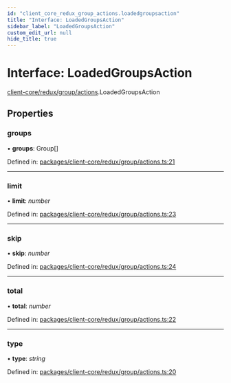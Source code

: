 ```yaml
---
id: "client_core_redux_group_actions.loadedgroupsaction"
title: "Interface: LoadedGroupsAction"
sidebar_label: "LoadedGroupsAction"
custom_edit_url: null
hide_title: true
---
```


# Interface: LoadedGroupsAction

[client-core/redux/group/actions](../modules/client_core_redux_group_actions.md).LoadedGroupsAction

## Properties

### groups

• **groups**: Group[]

Defined in: [packages/client-core/redux/group/actions.ts:21](https://github.com/xr3ngine/xr3ngine/blob/5c3dcaef1/packages/client-core/redux/group/actions.ts#L21)

___

### limit

• **limit**: *number*

Defined in: [packages/client-core/redux/group/actions.ts:23](https://github.com/xr3ngine/xr3ngine/blob/5c3dcaef1/packages/client-core/redux/group/actions.ts#L23)

___

### skip

• **skip**: *number*

Defined in: [packages/client-core/redux/group/actions.ts:24](https://github.com/xr3ngine/xr3ngine/blob/5c3dcaef1/packages/client-core/redux/group/actions.ts#L24)

___

### total

• **total**: *number*

Defined in: [packages/client-core/redux/group/actions.ts:22](https://github.com/xr3ngine/xr3ngine/blob/5c3dcaef1/packages/client-core/redux/group/actions.ts#L22)

___

### type

• **type**: *string*

Defined in: [packages/client-core/redux/group/actions.ts:20](https://github.com/xr3ngine/xr3ngine/blob/5c3dcaef1/packages/client-core/redux/group/actions.ts#L20)
